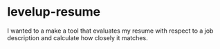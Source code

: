 # levelup-resume
I wanted to a make a tool that evaluates my resume with respect to a job description and calculate how closely it matches.
